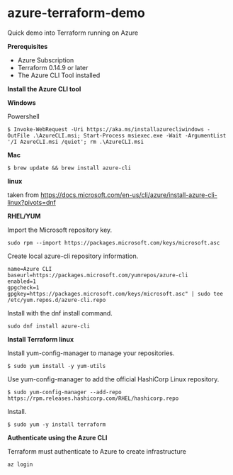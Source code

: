 # azure-terraform-demo
Quick demo into Terraform running on Azure 

**Prerequisites**

* Azure Subscription
* Terraform 0.14.9 or later
* The Azure CLI Tool installed

**Install the Azure CLI tool**

**Windows**

Powershell 

```$ Invoke-WebRequest -Uri https://aka.ms/installazurecliwindows -OutFile .\AzureCLI.msi; Start-Process msiexec.exe -Wait -ArgumentList '/I AzureCLI.msi /quiet'; rm .\AzureCLI.msi```

**Mac**

```$ brew update && brew install azure-cli```

**linux**

taken from https://docs.microsoft.com/en-us/cli/azure/install-azure-cli-linux?pivots=dnf

**RHEL/YUM** 

Import the Microsoft repository key.

```sudo rpm --import https://packages.microsoft.com/keys/microsoft.asc```

Create local azure-cli repository information.

```echo -e "[azure-cli]
name=Azure CLI
baseurl=https://packages.microsoft.com/yumrepos/azure-cli
enabled=1
gpgcheck=1
gpgkey=https://packages.microsoft.com/keys/microsoft.asc" | sudo tee /etc/yum.repos.d/azure-cli.repo
```

Install with the dnf install command.

```sudo dnf install azure-cli```


**Install Terraform linux** 

Install yum-config-manager to manage your repositories.

```$ sudo yum install -y yum-utils```

Use yum-config-manager to add the official HashiCorp Linux repository.

```$ sudo yum-config-manager --add-repo https://rpm.releases.hashicorp.com/RHEL/hashicorp.repo```

Install.

```$ sudo yum -y install terraform```


**Authenticate using the Azure CLI**

Terraform must authenticate to Azure to create infrastructure

```az login  ```
